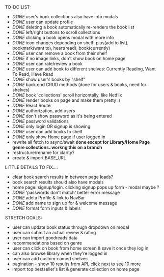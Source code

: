 TO-DO LIST:

- _DONE_ user's book collections also have info modals
- _DONE_ user can update profile
- _DONE_ deleting a book automatically re-renders the book list
- _DONE_ left/right buttons to scroll collections
- _DONE_ clicking a book opens modal with more info
- _DONE_ icon changes depending on shelf: plus(add to list), bookmark(want to), heart(read), book(currently)
- _DONE_ user can remove a book from their shelf
- _DONE_ if no image links, don't show book on home page
- _DONE_ user can rate/review a book
- _DONE_ user can add book to different shelves: Currently Reading, Want To Read, Have Read
- _DONE_ show user's books by "shelf"
- _DONE_ back end CRUD methods (done for users & books, need for shelves)
- _DONE_ book 'collections' scroll horizontally, like Netflix
- _DONE_ render books on page and make them pretty :)
- _DONE_ React Router
- _DONE_ authorization, add users
- _DONE_ don't show password as it's being entered
- _DONE_ password validations
- _DONE_ only login OR signup is showing
- _DONE_ user can add books to shelf
- _DONE_ only show Home page if user logged in
- rewrite all fetch to async/await **done except for Library/Home Page genre collections..workng this on a branch**
- restructure/rename for clarity?
- create & import BASE_URL

LITTLE DETAILS TO FIX....

- clear book search results in between page loads?
- book search results should also have modals
- home page: signup/login. clicking signup pops up form - modal maybe ?
- _DONE_ 'passwords don't match' better error message
- _DONE_ add a Profile & link to NavBar
- _DONE_ add name to sign up for & welcome message
- _DONE_ format form inputs & labels

STRETCH GOALS:

- user can update book status through dropdown on modal
- user can submit an actual review & rating
- user can import goodreads data
- recommendations based on genre
- user can click on book from home screen & save it once they log in
- can also browse library when they're logged in
- user can add custom-named shelves
- pagination - show 10 results from API, click next to see 10 more
- import top bestseller's list & generate collection on home page
